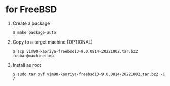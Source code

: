 # for FreeBSD

1. Create a package

    ```console
    $ make package-auto
    ```

2. Copy to a target machine (OPTIONAL)

    ```console
    $ scp vim90-kaoriya-freebsd13-9.0.0814-20221002.tar.bz2 foobar@machine:tmp
    ```

3. Install as root

    ```console
    $ sudo tar xvf vim90-kaoriya-freebsd13-9.0.0814-20221002.tar.bz2 -C /
    ```
